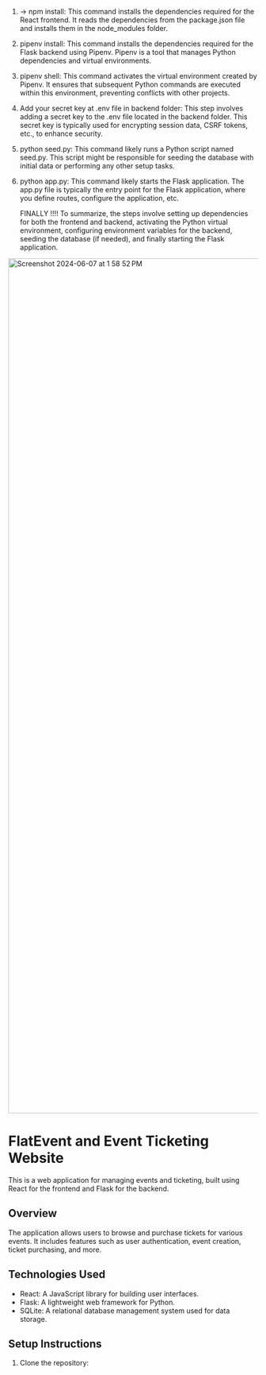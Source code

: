 1. -> npm install: This command installs the dependencies required for the React frontend. It reads the dependencies from the package.json file and installs them in the node_modules folder.
2. pipenv install: This command installs the dependencies required for the Flask backend using Pipenv. Pipenv is a tool that manages Python dependencies and virtual environments.
3. pipenv shell: This command activates the virtual environment created by Pipenv. It ensures that subsequent Python commands are executed within this environment, preventing conflicts with other projects.
4. Add your secret key at .env file in backend folder: This step involves adding a secret key to the .env file located in the backend folder. This secret key is typically used for encrypting session data, CSRF tokens, etc., to enhance security.
5. python seed.py: This command likely runs a Python script named seed.py. This script might be responsible for seeding the database with initial data or performing any other setup tasks.
6. python app.py: This command likely starts the Flask application. The app.py file is typically the entry point for the Flask application, where you define routes, configure the application, etc.

   FINALLY !!!!
   To summarize, the steps involve setting up dependencies for both the frontend and backend, activating the Python virtual environment,
   configuring environment variables for the backend, seeding the database (if needed), and finally starting the Flask application.

<img width="1722" alt="Screenshot 2024-06-07 at 1 58 52 PM" src="https://github.com/Nadiroglu/event-website-project/assets/150474907/4e268850-995e-4dd6-9bca-89373a8aa6bc">

# FlatEvent and Event Ticketing Website

This is a web application for managing events and ticketing, built using React for the frontend and Flask for the backend.

## Overview

The application allows users to browse and purchase tickets for various events. It includes features such as user authentication, event creation, ticket purchasing, and more.

## Technologies Used

- React: A JavaScript library for building user interfaces.
- Flask: A lightweight web framework for Python.
- SQLite: A relational database management system used for data storage.

## Setup Instructions

1. Clone the repository:

